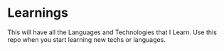 # Learnings
This will have all the Languages and Technologies that I Learn. Use this repo when you start learning new techs or languages.
